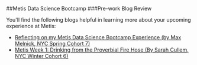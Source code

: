 ##Metis Data Science Bootcamp
###Pre-work Blog Review

You'll find the following blogs helpful in learning more about your upcoming experience at Metis:
* [Reflecting on my Metis Data Science Bootcamp Experience (by Max Melnick, NYC Spring Cohort 7)](http://maxmelnick.com/2016/07/13/metis-experience.html)
* [Metis Week 1: Drinking from the Proverbial Fire Hose (By Sarah Cullem, NYC Winter Cohort 6)](http://scullem.github.io/2016/01/17/metis-week-1.html)

